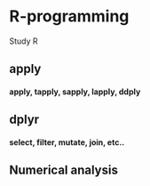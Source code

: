 # R-programming
Study R 

## apply
#### apply, tapply, sapply, lapply, ddply

## dplyr
#### select, filter, mutate, join, etc..

## Numerical analysis
